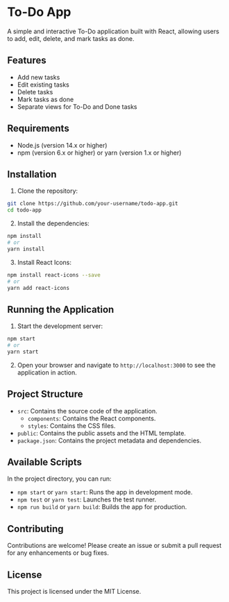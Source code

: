 # To-Do App

A simple and interactive To-Do application built with React, allowing users to add, edit, delete, and mark tasks as done.

## Features

- Add new tasks
- Edit existing tasks
- Delete tasks
- Mark tasks as done
- Separate views for To-Do and Done tasks

## Requirements

- Node.js (version 14.x or higher)
- npm (version 6.x or higher) or yarn (version 1.x or higher)

## Installation

1. Clone the repository:

```bash
git clone https://github.com/your-username/todo-app.git
cd todo-app
```

2. Install the dependencies:

```bash
npm install
# or
yarn install
```

3. Install React Icons:

```bash
npm install react-icons --save
# or
yarn add react-icons
```

## Running the Application

1. Start the development server:

```bash
npm start
# or
yarn start
```

2. Open your browser and navigate to `http://localhost:3000` to see the application in action.

## Project Structure

- `src`: Contains the source code of the application.
  - `components`: Contains the React components.
  - `styles`: Contains the CSS files.
- `public`: Contains the public assets and the HTML template.
- `package.json`: Contains the project metadata and dependencies.

## Available Scripts

In the project directory, you can run:

- `npm start` or `yarn start`: Runs the app in development mode.
- `npm test` or `yarn test`: Launches the test runner.
- `npm run build` or `yarn build`: Builds the app for production.

## Contributing

Contributions are welcome! Please create an issue or submit a pull request for any enhancements or bug fixes.

## License

This project is licensed under the MIT License.
